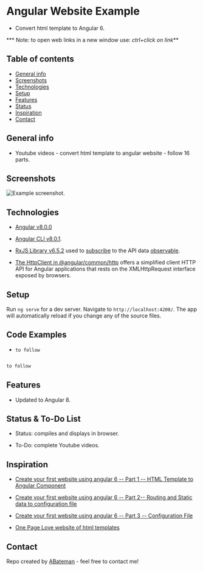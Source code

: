 # Angular Website Example

* Convert html template to Angular 6.

*** Note: to open web links in a new window use: _ctrl+click on link_**

## Table of contents

* [General info](#general-info)
* [Screenshots](#screenshots)
* [Technologies](#technologies)
* [Setup](#setup)
* [Features](#features)
* [Status](#status)
* [Inspiration](#inspiration)
* [Contact](#contact)

## General info

* Youtube videos - convert html template to angular website - follow 16 parts.

## Screenshots

![Example screenshot](./img/.png).

## Technologies

* [Angular v8.0.0](https://angular.io/)

* [Angular CLI v8.0.1](https://cli.angular.io/).

* [RxJS Library v6.5.2](https://angular.io/guide/rx-library) used to [subscribe](http://reactivex.io/documentation/operators/subscribe.html) to the API data [observable](http://reactivex.io/documentation/observable.html).

* [The HttpClient in @angular/common/http](https://angular.io/guide/http) offers a simplified client HTTP API for Angular applications that rests on the XMLHttpRequest interface exposed by browsers.

## Setup

Run `ng serve` for a dev server. Navigate to `http://localhost:4200/`. The app will automatically reload if you change any of the source files.

## Code Examples

* `to follow`

```typescript

to follow

```

## Features

* Updated to Angular 8.

## Status & To-Do List

* Status: compiles and displays in browser.

* To-Do: complete Youtube videos.

## Inspiration

* [Create your first website using angular 6 -- Part 1 -- HTML Template to Angular Component](https://www.youtube.com/watch?v=LYmJOdCuXrs&list=UUcfCHgDDBw65jdnd9DTKwgg&index=19)

* [Create your first website using angular 6 -- Part 2-- Routing and Static data to configuration file](https://www.youtube.com/watch?v=JAb0vvr6foU)

* [Create your first website using angular 6 -- Part 3 -- Configuration File](https://www.youtube.com/watch?v=qBjn8TrXyPY)

* [One Page Love website of html templates](https://onepagelove.com/namari)

## Contact

Repo created by [ABateman](https://www.andrewbateman.org) - feel free to contact me!
